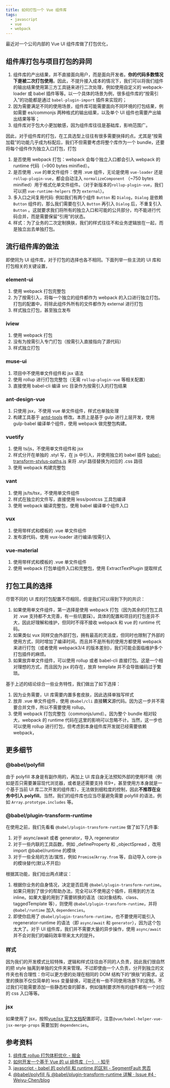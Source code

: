 ```yaml
---
title: 如何打包一个 Vue 组件库
tags:
  - javascript
  - vue
  - webpack
---
```


最近对一个公司内部的 Vue UI 组件库做了打包优化，

## 组件库打包与项目打包的异同

1. 组件库的产出结果，并不直接面向用户，而是面向开发者。**你的代码多数情况下是被二次打包使用**。因此，不提升接入成本的情况下，我们可以将我们组件的输出结果使用第三方工具链来进行二次处理，例如使用自定义的 webpack-loader 或 babel 插件等等。以一个具体的场景为例，很多组件库的“按需引入”的功能都是通过 `babel-plugin-import` 插件来实现的；
2. 因为需要满足不同的使用场景，组件库可能需要面向不同环境的打包结果，例如需要 es/commonjs 两种格式的输出结果，以及单个 UI 组件也需要产出输出结果等等；
3. 组件库对于包大小更加敏感，因为组件库往往是基础库，影响范围广。

因此，对于组件库的打包，在工具选型上往往有很多需要抉择的点。尤其是“按需加载”的功能几乎成为标配后，我们不但需要考虑将整个库作为一个 bundle，还要将每个组件作为独立入口打包，打包

1. 是否使用 webpack 打包：webpack 会每个独立入口都会引入 webpack 的 runtime 代码（~900 bytes minified）。
2. 是否使用 `.vue` 的单文件组件：使用 .vue 组件，无论是使用 `vue-loader` 还是 `rollup-plugin-vue`，都会自动注入 `normalizeComponent` （~750 bytes minified）用于格式化单文件组件。（对于新版本的`rollup-plugin-vue`，我们可以把 `vue-runtime-helpers` 作为 `external`）。
3. 多入口之间复用代码: 例如我们有两个组件 `Button` 和 `Dialog`，`Dialog` 是依赖 `Button` 组件的，那么我们需要在引入 `Button` 再引入 `Dialog` 后，不重复引入 `Button` 。这就要求我们将所有的独立入口和可能的公共部分，均不能进行代码合并，而是需要保留“引用”的状态。
4. 样式：为了业务的二次定制换肤，我们的样式往往不和业务逻辑放在一起，而是独立出去单独打包。

## 流行组件库的做法

即使同为 UI 组件库，对于打包的选择也各不相同。下面列举一些主流的 UI 库和打包相关的关键设置，

### element-ui

1. 使用 webpack 打包完整包
2. 为了按需引入，将每一个独立的组件都作为 webpack 的入口进行独立打包。打包的配置中，将除此组件外所有的文件都作为 external 进行打包
3. 样式独立打包，甚至独立发布

### iview

1. 使用 webpack 打包
2. 没有为按需引入专门打包（按需引入直接指向了源代码）
3. 样式独立打包

### muse-ui

1. 项目中不使用单文件组件和 jsx 语法
2. 使用 rollup 进行打包完整包（无需 `rollup-plugin-vue` 等相关配置）
3. 直接使用 babel-cli 编译 src 目录作为按需引入的打包结果

### ant-design-vue

1. 只使用 jsx，不使用 vue 单文件组件，样式也单独处理
2. 构建工具基于 [antd-tools](https://github.com/ant-design/antd-tools) 修改。本质上是基于 gulp 进行上层开发，使用 gulp-babel 编译单个组件，使用 webpack 做完整包构建。

### vuetify

1. 使用 ts/js，不使用单文件组件和 jsx
2. 样式分开在单独的 .styl 写，在 js 中引入，并使用独立的 babel 插件 [babel-transform-stylus-paths.js](https://github.com/vuetifyjs/vuetify/blob/master/packages/vuetify/build/babel-transform-stylus-paths.js) 来将 .styl 路径替换为对应的 .css 路径
3. 使用 webpack 构建完整包

### vant

1. 使用 js/ts/tsx，不使用单文件组件
2. 样式在独立的文件写，直接使用 less/postcss 工具包编译
3. 使用 webpack 编译完整包，使用 babel 编译单个组件入口

### vux

1. 使用带样式和模板的 .vue 单文件组件
2. 发布源代码，使用 vux-loader 进行编译/按需引入

### vue-material

1. 使用带样式和模板的 .vue 单文件组件
2. 使用 webpack 打包单组件入口和完整包，使用 ExtractTextPlugin 提取样式

## 打包工具的选择

尽管不同的 UI 库的打包配置不尽相同，但是我们可以得到下列的共识：

1. 如果使用单文件组件，第一选择是使用 webpack 打包（因为其余的打包工具对 .vue 支持都不太完善，有一些坑要踩）。具体的配置和项目的打包差异不大，因此好理解和维护，但同时不得不接收 webpack 和 vue 的 runtime 代码。
2. 如果类似 vux 同样交由外部打包，拥有最高的灵活度，但同时也限制了外部的使用方式，同时增加了编译时间。而且并不是所有的使用方都使用 webpack 来进行打包（或者使用 webpack3/4 的版本差别)，我们可能会面临维护多个打包插件的麻烦。
3. 如果放弃单文件组件，可以使用 rollup 或者 babel-cli 直接打包。这是一个相对理想的方式，而且因为 jsx 的存在，放弃 template 并不会导致编码过于繁琐。

基于上述的结论综合一些业务特性，我们做出了如下选择：

1. 因为业务需要，UI 库需要内置多套皮肤，因此选择单独写样式
2. 放弃 .vue 单文件组件，使用 `@babel/cli` 直接**转义**源代码。因为这一步并不需要合并文件，所以不需要使用 rollup。
3. 使用 webpack 打包完整包（commonjs/umd）。因为整个 bundle 相对较大，webpack 的 runtime 代码在这里的影响可以忽略不计。当然，这一步也可以使用 rollup 进行打包，但考虑到本身组件库开发就已经需要依赖 webpack，

## 更多细节

### @babel/polyfill

由于 polyfill 本身是有副作用的，再加上 UI 库自身无法预知外部的使用环境（例如是否只需要兼容现代浏览器，或者是还需要支持 IE9+，甚至使用方本身就是一个基于当前 UI 库二次开发的组件库），无法做到细粒度的控制，因此**不推荐在业务中引入 polyfill**。当然，我们的组件库也应当尽量避免需要 polyfill 的语法，例如 `Array.prototype.includes` 等。

### @babel/plugin-transform-runtime

在使用之前，我们先看看 `@babel/plugin-transform-runtime` 做了如下几件事:

1. 对于 async/await 或者 generator，导入 regenerator
2. 对于一些内联的工具函数，例如 \_defineProperty 和 \_objectSpread ，改用 import @babel/runtime 的模块
3. 对于一些全局的方法/属性，例如 `Promise`/`Array.from` 等，自动导入 core-js 的模块替代(默认不开启)

根据其功能，我们给出两点建议：

1. 根据你业务的自身情况，决定是否启用 `@babel/plugin-transform-runtime`。如果只用到了很少的帮助办法，完全可以不使用这个插件，将用到的方法 inline。如果大量的用到了需要转换的语法（如对象结构、class、taggedTemplate 等），则使用 `@babel/plugin-transform-runtime`，并将 `@babel/runtime` 加入 `dependencies`。
2. 即使你启用了 `@babel/plugin-transform-runtime`，也不要使用可能引入 regenerator-runtime 的语法（即 `async/await` 和 `generator`），因为这个包太大了。对于 UI 组件库，我们并不需要大量的异步操作，使用 `async/await` 并不会对我们的编码效率带来太大的提升。

### 样式

因为我们的开发模式比较特殊，逻辑和样式往往由不同的人负责，因此我们很自然的把 style 抽离到单独的文件夹来管理。不过即使由一个人负责，分开到独立的文件夹也有合理性：你可以更方便的处理在相同的 DOM 结构下的“换肤”的需求。这里的换肤不仅仅简单的 less 变量替换，可能还有一些不同使用场景下的定制。不过我们可能需要添加一些静态检查的脚本，例如强制要求所有的组件都有一个对应的 css 入口等等。

### jsx

如果使用了 jsx，按照[vue/jsx 官方文档](https://github.com/vuejs/jsx)配置即可，注意`@vue/babel-helper-vue-jsx-merge-props` 需要加到 `dependencies`。

## 参考资料

1. [组件库 rollup 打包体积优化 - 掘金](https://juejin.im/post/5b25f324f265da59921a02d5)
2. [如何开发一个基于 Vue 的 ui 组件库（一） - 知乎](https://zhuanlan.zhihu.com/p/54290649)
3. [javascript - babel 的 polyfill 和 runtime 的区别 - SegmentFault 思否](https://segmentfault.com/q/1010000005596587)
4. [@babel/polyfill 与 @babel/plugin-transform-runtime 详解 · Issue #4 · Weiyu-Chen/blog](https://github.com/Weiyu-Chen/blog/issues/4)

